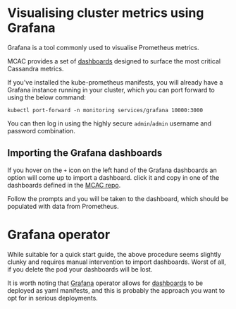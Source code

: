 # Visualising cluster metrics using Grafana

Grafana is a tool commonly used to visualise Prometheus metrics. 

MCAC provides a set of [dashboards](https://github.com/datastax/metric-collector-for-apache-cassandra/tree/master/dashboards/grafana/generated-dashboards) designed to surface the most critical Cassandra metrics.

If you've installed the kube-prometheus manifests, you will already have a Grafana instance running in your cluster, which you can port forward to using the below command:

```
kubectl port-forward -n monitoring services/grafana 10000:3000
```

You can then log in using the highly secure `admin`/`admin` username and password combination.

## Importing the Grafana dashboards

If you hover on the `+` icon on the left hand of the Grafana dashboards an option will come up to import a dashboard. click it and copy in one of the dashboards defined in the [MCAC repo](https://github.com/datastax/metric-collector-for-apache-cassandra/blob/master/dashboards/grafana/generated-dashboards).

Follow the prompts and you will be taken to the dashboard, which should be populated with data from Prometheus.


# Grafana operator

While suitable for a quick start guide, the above procedure seems slightly clunky and requires manual intervention to import dashboards. Worst of all, if you delete the pod your dashboards will be lost.

It is worth noting that [Grafana](https://github.com/grafana-operator/grafana-operator) operator allows for [dashboards](https://github.com/grafana-operator/grafana-operator/blob/master/documentation/dashboards.md) to be deployed as yaml manifests, and this is probably the approach you want to opt for in serious deployments.